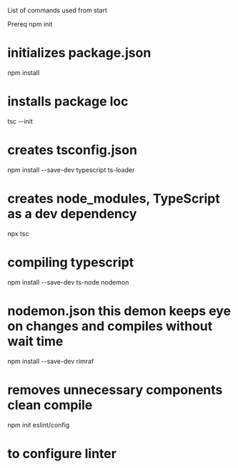 List of commands used from start

Prereq
npm init
# initializes package.json

npm install 
# installs package loc

tsc --init
# creates tsconfig.json

npm install --save-dev typescript ts-loader
# creates node_modules, TypeScript as a dev dependency

npx tsc 
# compiling typescript

npm install --save-dev ts-node nodemon
# nodemon.json this demon keeps eye on changes and compiles without wait time

npm install --save-dev rimraf
# removes unnecessary components clean compile

npm init eslint/config
# to configure linter